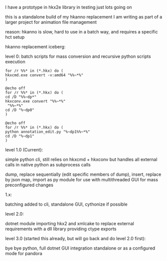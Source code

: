 I have a prototype in hkx2e library in testing just lots going on 


this is a standalone build of my hkanno replacement I am writing as part of a larger project for animation file management

reason: hkanno is slow, hard to use in a batch way, and requires a specific hct setup


hkanno replacement iceberg:

level 0:
batch scripts for mass conversion and recursive python scripts execution

```
for /r %%* in (*.hkx) do (
hkxcmd.exe convert -v:amd64 "%%~*%"
)
```

```
@echo off
for /r %%* in (*.hkx) do (
cd /D "%%~dp*"
hkxconv.exe convert "%%~*%"
 "%%~*%"
cd /D "%~dp0"
)
```

````
@echo off
for /r %%* in (*.hkx) do (
python annotation_edit.py "%~dp1%%~*%" 
cd /D "%~dp1"
)
````

level 1.0 (Current):

simple python cli, still relies on hkxcmd + hkxconv but handles all external calls in native python as subprocess calls

dump, replace sequentially (edit specific members of dump), insert, replace by json map, import as py module for use with multithreaded GUI for mass preconfigured changes  


1.x: 

batching added to cli, standalone GUI, cythonize if possible


level 2.0: 

dotnet module importing hkx2 and xmlcake to replace external requirements with a dll library providing ctype exports

level 3.0 (started this already, but will go back and do level 2.0 first):

bye bye python, full dotnet GUI integration standalone or as a configured mode for pandora 

